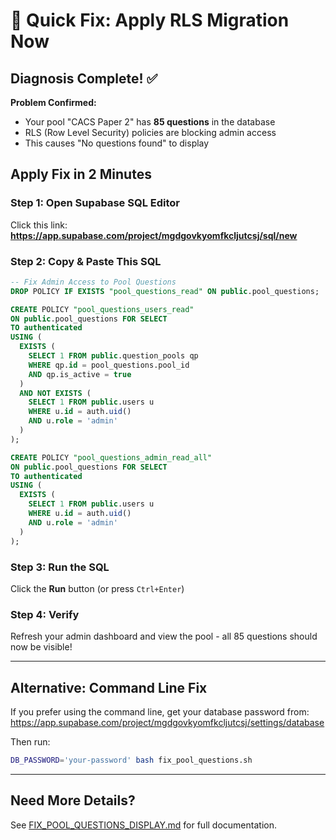 # 🚀 Quick Fix: Apply RLS Migration Now

## Diagnosis Complete! ✅

**Problem Confirmed:**
- Your pool "CACS Paper 2" has **85 questions** in the database
- RLS (Row Level Security) policies are blocking admin access
- This causes "No questions found" to display

## Apply Fix in 2 Minutes

### Step 1: Open Supabase SQL Editor

Click this link:
**https://app.supabase.com/project/mgdgovkyomfkcljutcsj/sql/new**

### Step 2: Copy & Paste This SQL

```sql
-- Fix Admin Access to Pool Questions
DROP POLICY IF EXISTS "pool_questions_read" ON public.pool_questions;

CREATE POLICY "pool_questions_users_read"
ON public.pool_questions FOR SELECT
TO authenticated
USING (
  EXISTS (
    SELECT 1 FROM public.question_pools qp
    WHERE qp.id = pool_questions.pool_id
    AND qp.is_active = true
  )
  AND NOT EXISTS (
    SELECT 1 FROM public.users u
    WHERE u.id = auth.uid()
    AND u.role = 'admin'
  )
);

CREATE POLICY "pool_questions_admin_read_all"
ON public.pool_questions FOR SELECT
TO authenticated
USING (
  EXISTS (
    SELECT 1 FROM public.users u
    WHERE u.id = auth.uid()
    AND u.role = 'admin'
  )
);
```

### Step 3: Run the SQL

Click the **Run** button (or press `Ctrl+Enter`)

### Step 4: Verify

Refresh your admin dashboard and view the pool - all 85 questions should now be visible!

---

## Alternative: Command Line Fix

If you prefer using the command line, get your database password from:
https://app.supabase.com/project/mgdgovkyomfkcljutcsj/settings/database

Then run:
```bash
DB_PASSWORD='your-password' bash fix_pool_questions.sh
```

---

## Need More Details?

See [FIX_POOL_QUESTIONS_DISPLAY.md](FIX_POOL_QUESTIONS_DISPLAY.md) for full documentation.
